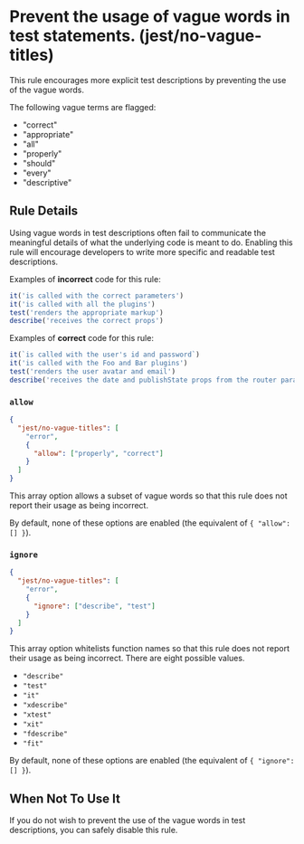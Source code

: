 # Prevent the usage of vague words in test statements. (jest/no-vague-titles)
This rule encourages more explicit test descriptions by preventing the use of the vague words.

The following vague terms are flagged:

* "correct"
* "appropriate"
* "all"
* "properly"
* "should"
* "every"
* "descriptive"

## Rule Details

Using vague words in test descriptions often fail to communicate the meaningful details of what the underlying code is meant to do. Enabling this rule will encourage developers to write more specific and readable test descriptions.

Examples of **incorrect** code for this rule:

```js
it('is called with the correct parameters')
it('is called with all the plugins')
test('renders the appropriate markup')
describe('receives the correct props')

```

Examples of **correct** code for this rule:

```js
it(`is called with the user's id and password`)
it('is called with the Foo and Bar plugins')
test('renders the user avatar and email')
describe('receives the date and publishState props from the router params')
```

### `allow`

```json
{
  "jest/no-vague-titles": [
    "error",
    {
      "allow": ["properly", "correct"]
    }
  ]
}
```

This array option allows a subset of vague words so that this rule does not report their usage as being incorrect.

By default, none of these options are enabled (the equivalent of `{ "allow": [] }`).

### `ignore`

```json
{
  "jest/no-vague-titles": [
    "error",
    {
      "ignore": ["describe", "test"]
    }
  ]
}
```

This array option whitelists function names so that this rule does not report their usage as being incorrect. There are eight possible values.

* `"describe"`
* `"test"`
* `"it"`
* `"xdescribe"`
* `"xtest"`
* `"xit"`
* `"fdescribe"`
* `"fit"`

By default, none of these options are enabled (the equivalent of `{ "ignore": [] }`).

## When Not To Use It

If you do not wish to prevent the use of the vague words in test descriptions, you can safely disable this rule.
